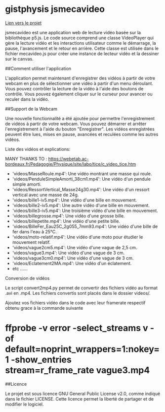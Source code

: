 # gistphysis jsmecavideo

[Lien vers le projet](https://habib256.github.io/gistphysis/jsmecavideo/)

jsmecavideo est une application web de lecture vidéo basée sur la bibliothèque p5.js. Le code source comprend une classe VideoPlayer qui gère la lecture vidéo et les interactions utilisateur comme le démarrage, la pause, l'avancement et le retour en arrière. Cette classe est utilisée dans le fichier mecavideo.js pour créer une instance de lecteur vidéo et la dessiner sur le canvas.

##Comment utiliser l'application

L'application permet maintenant d'enregistrer des vidéos à partir de votre webcam en plus de sélectionner une vidéo à partir d'un menu déroulant. Vous pouvez contrôler la lecture de la vidéo à l'aide des boutons de contrôle. Vous pouvez également cliquer sur le curseur pour avancer ou reculer dans la vidéo.

##Support de la Webcam

Une nouvelle fonctionnalité a été ajoutée pour permettre l'enregistrement de vidéos à partir de votre webcam. Vous pouvez démarrer et arrêter l'enregistrement à l'aide du bouton "Enregistrer". Les vidéos enregistrées peuvent être lues, mises en pause, avancées et reculées comme les autres vidéos.

Liste des vidéos et explications:

MANY THANKS TO : https://webetab.ac-bordeaux.fr/Pedagogie/Physique/site/labo/tice/c_video_tice.htm
- 'videos/MasseRoule.mp4': Une vidéo montrant une masse qui roule.
- 'videos/PenduleSimpleAmorti_38cm1.mp4': Une vidéo d'un pendule simple amorti.
- 'videos/RessortVertical_Masse24g30.mp4': Une vidéo d'un ressort vertical avec une masse de 24g.
- 'videos/bille1-iv5.mp4': Une vidéo d'une bille en mouvement.
- 'videos/bille2-iv5.mp4': Une autre vidéo d'une bille en mouvement.
- 'videos/bille3-iv5.mp4': Une troisième vidéo d'une bille en mouvement.
- 'videos/billegrosse.mp4': Une vidéo d'une grosse bille.
- 'videos/billepetite.mp4': Une vidéo d'une petite bille.
- 'videos/BilleFer_Eau25C_2g055_7mm93.mp4': Une vidéo d'une bille de fer dans l'eau à 25°C.
- 'videos/moto-relatif.mp4': Une vidéo d'une moto pour étudier le mouvement relatif.
- 'videos/vague2cm5.mp4': Une vidéo d'une vague de 2,5 cm.
- 'videos/vague3.mp4': Une vidéo d'une vague de 3 cm.
- 'videos/vague3cm0.mp4': Une vidéo d'une vague de 3 cm.
- 'videos/Eclatement2MA.mp4': Une vidéo d'un éclatement.
- etc ......


Conversion de vidéos

Le script convert2mp4.py permet de convertir des fichiers vidéo au format .avi en .mp4. Les fichiers convertis sont placés dans le dossier videos/.

Ajoutez vos fichiers vidéo dans le code avec leur framerate respectif obtenu grace à la commande suivante
# ffprobe -v error -select_streams v -of default=noprint_wrappers=1:nokey=1 -show_entries stream=r_frame_rate vague3.mp4 

##Licence

Le projet est sous licence GNU General Public License v2.0, comme indiqué dans le fichier LICENSE. Cette licence permet la liberté de partager et de modifier le logiciel.